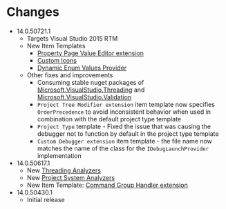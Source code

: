 Changes
==========
* 14.0.50721.1
  * Targets Visual Studio 2015 RTM
  * New Item Templates
    * [Property Page Value Editor extension](extensibility/property_value_editors.md)
    * [Custom Icons](scenario/provide_custom_icons_for_the_project_or_item_type.md)
    * [Dynamic Enum Values Provider](extensibility/IDynamicEnumValuesProvider.md)
  * Other fixes and improvements
    * Consuming stable nuget packages of [Microsoft.VisualStudio.Threading](https://www.nuget.org/packages/Microsoft.VisualStudio.Threading/) and [Microsoft.VisualStudio.Validation](https://www.nuget.org/packages/Microsoft.VisualStudio.Validation/)
    * `Project Tree Modifier extension` item template now specifies `OrderPrecedence` to avoid inconsistent behavior when used in combination with the default project type template
    * `Project Type` template - Fixed the issue that was causing the debugger not to function by default in the project type template
    * `Custom Debugger extension` item template - the file name now matches the name of the class for the `IDebugLaunchProvider` implementation
* 14.0.50617.1
  * New [Threading Analyzers](https://www.nuget.org/packages/Microsoft.VisualStudio.Threading.Analyzers/)
  * New [Project System Analyzers](https://www.nuget.org/packages/Microsoft.VisualStudio.ProjectSystem.Analyzers)
  * New Item Template: [Command Group Handler extension](extensibility/command_handlers.md)
* 14.0.50430.1
  * Initial release
  
